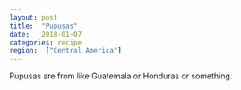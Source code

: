 ```yaml
---
layout: post
title:  "Pupusas"
date:   2018-01-07 
categories: recipe
region:  ["Central America"]
---
```


Pupusas are from like Guatemala or Honduras or something.